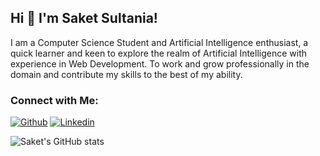 ## Hi 👋 I'm Saket Sultania!
I am a Computer Science Student and Artificial Intelligence enthusiast, a quick learner and keen to explore the realm of Artificial Intelligence with experience in Web Development. To work and grow professionally in the domain and contribute my skills to the best of my ability. 

### Connect with Me:
[![Github](https://img.shields.io/badge/-Github-000?style=flat&logo=Github&logoColor=white)](https://github.com/SAKET03)
[![Linkedin](https://img.shields.io/badge/-LinkedIn-blue?style=flat&logo=Linkedin&logoColor=white)](https://www.linkedin.com/in/saket-sultania/)

<img alt="Saket's GitHub stats" src="https://github-readme-stats.vercel.app/api?username=SAKET03&count_private=true&show_icons=true&theme=dark&hide=stars,prs">
